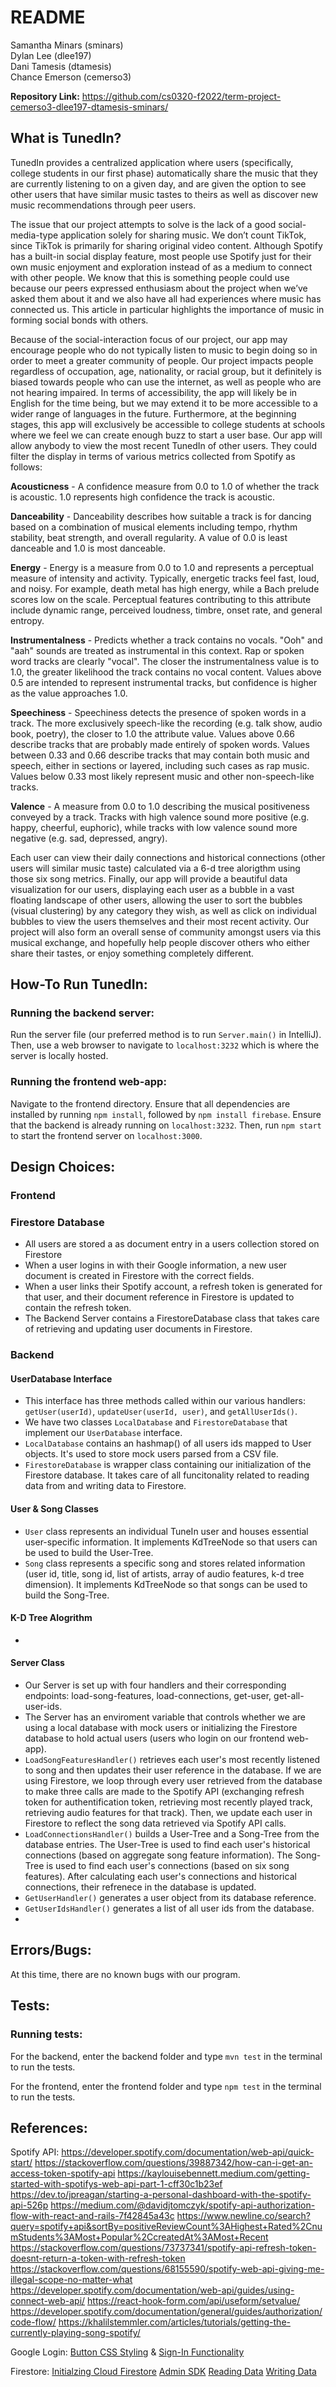 # README

Samantha Minars (sminars)\
Dylan Lee (dlee197)\
Dani Tamesis (dtamesis)\
Chance Emerson (cemerso3)

**Repository Link:** https://github.com/cs0320-f2022/term-project-cemerso3-dlee197-dtamesis-sminars/

## What is TunedIn?

TunedIn provides a centralized application where users (specifically, college students in our first phase) automatically share the music that they are currently listening to on a given day, and are given the option to see other users that have similar music tastes to theirs as well as discover new music recommendations through peer users. 

The issue that our project attempts to solve is the lack of a good social-media-type application solely for sharing music. We don’t count TikTok, since TikTok is primarily for sharing original video content. Although Spotify has a built-in social display feature, most people use Spotify just for their own music enjoyment and exploration instead of as a medium to connect with other people. We know that this is something people could use because our peers expressed enthusiasm about the project when we’ve asked them about it and we also have all had experiences where music has connected us. This article in particular highlights the importance of music in forming social bonds with others. 

Because of the social-interaction focus of our project, our app may encourage people who do not typically listen to music to begin doing so in order to meet a greater community of people. Our project impacts people regardless of occupation, age, nationality, or racial group, but it definitely is biased towards people who can use the internet, as well as people who are not hearing impaired. In terms of accessibility, the app will likely be in English for the time being, but we may extend it to be more accessible to a wider range of languages in the future. Furthermore, at the beginning stages, this app will exclusively be accessible to college students at schools where we feel we can create enough buzz to start a user base.
Our app will allow anybody to view the most recent TunedIn of other users. They could filter the display in terms of various metrics collected from Spotify as follows:

<b>Acousticness</b> - A confidence measure from 0.0 to 1.0 of whether the track is acoustic. 1.0 represents high confidence the track is acoustic.

<b>Danceability</b>  - Danceability describes how suitable a track is for dancing based on a combination of musical elements including tempo, rhythm stability, beat strength, and overall regularity. A value of 0.0 is least danceable and 1.0 is most danceable.

<b>Energy</b>  - Energy is a measure from 0.0 to 1.0 and represents a perceptual measure of intensity and activity. Typically, energetic tracks feel fast, loud, and noisy. For example, death metal has high energy, while a Bach prelude scores low on the scale. Perceptual features contributing to this attribute include dynamic range, perceived loudness, timbre, onset rate, and general entropy.

<b>Instrumentalness</b>  - Predicts whether a track contains no vocals. "Ooh" and "aah" sounds are treated as instrumental in this context. Rap or spoken word tracks are clearly "vocal". The closer the instrumentalness value is to 1.0, the greater likelihood the track contains no vocal content. Values above 0.5 are intended to represent instrumental tracks, but confidence is higher as the value approaches 1.0.

<b>Speechiness</b>  - Speechiness detects the presence of spoken words in a track. The more exclusively speech-like the recording (e.g. talk show, audio book, poetry), the closer to 1.0 the attribute value. Values above 0.66 describe tracks that are probably made entirely of spoken words. Values between 0.33 and 0.66 describe tracks that may contain both music and speech, either in sections or layered, including such cases as rap music. Values below 0.33 most likely represent music and other non-speech-like tracks.

<b>Valence</b>  - A measure from 0.0 to 1.0 describing the musical positiveness conveyed by a track. Tracks with high valence sound more positive (e.g. happy, cheerful, euphoric), while tracks with low valence sound more negative (e.g. sad, depressed, angry).

Each user can view their daily connections and historical connections (other users will similar music taste) calculated via a 6-d tree alorigthm using those six song metrics. Finally, our app will provide a beautiful data visualization for our users, displaying each user as a bubble in a vast floating landscape of other users, allowing the user to sort the bubbles (visual clustering) by any category they wish, as well as click on individual bubbles to view the users themselves and their most recent activity. Our project will also form an overall sense of community amongst users via this musical exchange, and hopefully help people discover others who either share their tastes, or enjoy something completely different.

## How-To Run TunedIn:

### Running the backend server:

Run the server file (our preferred method is to run `Server.main()` in IntelliJ). Then, use a web browser to navigate to `localhost:3232` which is where the server is locally hosted. 

### Running the frontend web-app:

Navigate to the frontend directory. Ensure that all dependencies are installed by running `npm install`, followed by `npm install firebase`. Ensure that the backend is already running on `localhost:3232`. Then, run `npm start` to start the frontend server on `localhost:3000`.


## Design Choices:
### Frontend

### Firestore Database
- All users are stored a as document entry in a users collection stored on Firestore 
- When a user logins in with their Google information, a new user document is created in Firestore with the correct fields. 
- When a user links their Spotify account, a refresh token is generated for that user, and their document reference in Firestore is updated to contain the refresh token. 
- The Backend Server contains a FirestoreDatabase class that takes care of retrieving and updating user documents in Firestore. 

### Backend 
#### UserDatabase Interface
- This interface has three methods called within our various handlers: `getUser(userId)`, `updateUser(userId, user)`, and `getAllUserIds()`.
- We have two classes `LocalDatabase` and `FirestoreDatabase` that implement our `UserDatabase` interface.
- `LocalDatabase` contains an hashmap() of all users ids mapped to User objects. It's used to store mock users parsed from a CSV file. 
- `FirestoreDatabase` is wrapper class containing our initialization of the Firestore database. It takes care of all funcitonality related to reading data from and writing data to Firestore.
#### User & Song Classes
- `User` class represents an individual TuneIn user and houses essential user-specific information. It implements KdTreeNode so that users can be used to build the User-Tree. 
- `Song` class represents a specific song and stores related information (user id, title, song id, list of artists, array of audio features, k-d tree dimension). It implements KdTreeNode so that songs can be used to build the Song-Tree. 
#### K-D Tree Alogrithm 
-
#### Server Class
- Our Server is set up with four handlers and their corresponding endpoints: load-song-features, load-connections, get-user, get-all-user-ids.
- The Server has an enviroment variable that controls whether we are using a local database with mock users or initializing the Firestore database to hold actual users (users who login on our frontend web-app).
- `LoadSongFeaturesHandler()` retrieves each user's most recently listened to song and then updates their user reference in the database. If we are using Firestore, we loop through every user retrieved from the database to make three calls are made to the Spotify API (exchanging refresh token for authentification token, retrieving most recently played track, retrieving audio features for that track). Then, we update each user in Firestore to reflect the song data retrieved via Spotify API calls. 
- `LoadConnectionsHandler()` builds a User-Tree and a Song-Tree from the database entries. The User-Tree is used to find each user's historical connections (based on aggregate song feature information). The Song-Tree is used to find each user's connections (based on six song features). After calculating each user's connections and historical connections, their refrenece in the database is updated. 
- `GetUserHandler()` generates a user object from its database reference. 
- `GetUserIdsHandler()` generates a list of all user ids from the database. 
- 
## Errors/Bugs:

At this time, there are no known bugs with our program.

## Tests:

### Running tests:

For the backend, enter the backend folder and type `mvn test` in the terminal to run the tests.

For the frontend, enter the frontend folder and type `npm test` in the terminal to run the tests.


## References:

Spotify API:
https://developer.spotify.com/documentation/web-api/quick-start/
https://stackoverflow.com/questions/39887342/how-can-i-get-an-access-token-spotify-api
https://kaylouisebennett.medium.com/getting-started-with-spotifys-web-api-part-1-cff30c1b23ef
https://dev.to/jpreagan/starting-a-personal-dashboard-with-the-spotify-api-526p
https://medium.com/@davidjtomczyk/spotify-api-authorization-flow-with-react-and-rails-7f42845a43c
https://www.newline.co/search?query=spotify+api&sortBy=positiveReviewCount%3AHighest+Rated%2CnumStudents%3AMost+Popular%2CcreatedAt%3AMost+Recent
https://stackoverflow.com/questions/73737341/spotify-api-refresh-token-doesnt-return-a-token-with-refresh-token
https://stackoverflow.com/questions/68155590/spotify-web-api-giving-me-illegal-scope-no-matter-what
https://developer.spotify.com/documentation/web-api/guides/using-connect-web-api/
https://react-hook-form.com/api/useform/setvalue/
https://developer.spotify.com/documentation/general/guides/authorization/code-flow/
https://khalilstemmler.com/articles/tutorials/getting-the-currently-playing-song-spotify/

Google Login:
[Button CSS Styling](https://codepen.io/mupkoo/pen/YgddgB0) & 
[Sign-In Functionality](https://firebase.google.com/docs/auth/web/google-signin)

Firestore: 
[Initialzing Cloud Firestore](https://firebase.google.com/docs/firestore/quickstart#java_3)
[Admin SDK](https://firebase.google.com/docs/admin/setup)
[Reading Data](https://firebase.google.com/docs/firestore/query-data/get-data)
[Writing Data](https://firebase.google.com/docs/firestore/manage-data/add-data)


